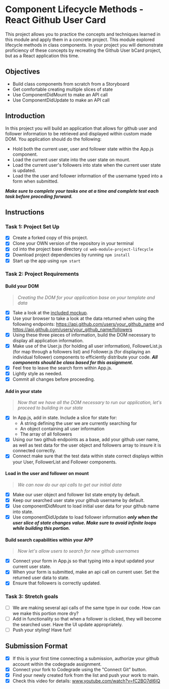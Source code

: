 # Component Lifecycle Methods - React Github User Card

This project allows you to practice the concepts and techniques learned in this module and apply them in a concrete project. This module explored lifecycle methods in class components. In your project you will demonstrate proficiency of these concepts by recreating the Github User bCard project, but as a React application this time.


## Objectives
- Build class components from scratch from a Storyboard
- Get comfortable creating multiple slices of state
- Use ComponentDidMount to make an API call
- Use ComponentDidUpdate to make an API call

## Introduction
In this project you will build an application that allows for github user and follower information to be retrieved and displayed within custom made DOM. You application should do the following:
- Hold both the current user, user and follower state within the App.js component.
- Load the current user state into the user state on mount.
- Load the current user's followers into state when the current user state is updated.
- Load the the user and follower information of the username typed into a form when submitted.

<!-- ![Project Example](project-goals.gif) -->

***Make sure to complete your tasks one at a time and complete test each task before proceding forward.***

## Instructions
### Task 1: Project Set Up
* [X] Create a forked copy of this project.
* [X] Clone your OWN version of the repository in your terminal
* [X] cd into the project base directory `cd web-module-project-lifecycle`
* [X] Download project dependencies by running `npm install`
* [X] Start up the app using `npm start`

### Task 2: Project Requirements
#### Build your DOM
> *Creating the DOM for your application base on your template and data*
* [X] Take a look at the [included mockup](./card_mockup.png).
* [X] Use your browser to take a look at the data returned when using the following endpoints: https://api.github.com/users/your_github_name and https://api.github.com/users/your_github_name/followers
* [X] Using these three pieces of information, build the DOM necessary to display all application information.
* [X] Make use of the User.js (for holding all user information), FollowerList.js (for map through a followers list) and Follower.js (for displaying an individual follower) components to efficiently distribute your code. ***All components should be class based for this assignment.***
* [X] Feel free to leave the search form within App.js.
* [X] Lightly style as needed.
* [X] Commit all changes before proceeding.

#### Add in your state
> *Now that we have all the DOM necessary to run our application, let's proceed to building in our state*
* [X] In App.js, add in state. Include a slice for state for:
    - A string defining the user we are currently searching for
    - An object containing all user information
    - The array of all followers
* [X] Using our two github endpoints as a base, add your github user name, as well as test data for the user object and followers array to insure it is connected correctly.
* [X] Connect make sure that the test data within state correct displays within your User, FollowerList and Follower components.

#### Load in the user and follower on mount
> *We can now do our api calls to get our initial data*
* [X] Make our user object and follower list state empty by default.
* [X] Keep our searched user state your github username by default.
* [X] Use componentDidMount to load initial user data for your github name into state.
* [X] Use componentDidUpdate to load follower information ***only when the user slice of state changes value. Make sure to avoid infinite loops while building this portion.***

#### Build search capabilities within your APP
> *Now let's allow users to search for new github usernames*
* [X] Connect your form in App.js so that typing into a input updated your current user state.
* [X] When your form is submitted, make an api call on current user. Set the returned user data to state.
* [X] Ensure that followers is correctly updated.

### Task 3: Stretch goals
- [ ] We are making several api calls of the same type in our code. How can we make this portion more dry?
- [ ] Add in functionality so that when a follower is clicked, they will become the searched user. Have the UI update appropriately.
- [ ] Push your styling! Have fun!

## Submission Format
- [X] If this is your first time connecting a submission, authorize your github account within the codegrade assignment.
- [X] Connect your fork to Codegrade using the "Connect Git" button.
- [X] Find your newly created fork from the list and push your work to main.
- [X] Check this video for details: www.youtube.com/watch?v=fC2BO7dI6IQ
